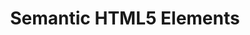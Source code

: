---
id: semantic-html5-elements
title: Semantic HTML5 Elements
sidebar_label: Semantic HTML5 Elements
sidebar_position: 2
tags: [html, web-development, semantic-html, semantic-html5-elements]
description: In this tutorial, you will learn about semantic HTML5 elements and how they can improve the structure, accessibility, and search engine optimization (SEO) of your web pages.
---